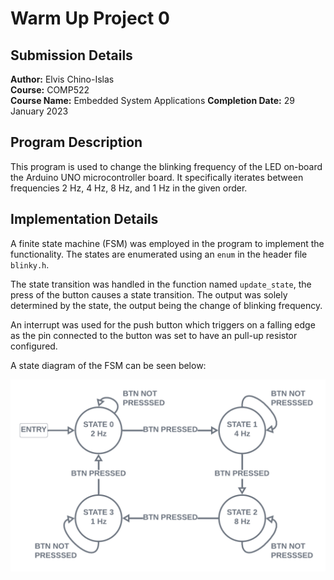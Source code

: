# Warm Up Project 0

## Submission Details
**Author:** Elvis Chino-Islas  
**Course:** COMP522  
**Course Name:** Embedded System Applications
**Completion Date:** 29 January 2023

## Program Description

This program is used to change the blinking frequency of the LED on-board the Arduino UNO microcontroller board. It specifically iterates between frequencies 2 Hz, 4 Hz, 8 Hz, and 1 Hz in the given order.

## Implementation Details

A finite state machine (FSM) was employed in the program to implement the functionality. The states are enumerated using an `enum` in the header file `blinky.h`. 

The state transition was handled in the function named `update_state`, the press of the button causes a state transition. The output was solely determined by the state, the output being the change of blinking frequency.

An interrupt was used for the push button which triggers on a falling edge as the pin connected to the button was set to have an pull-up resistor configured.

A state diagram of the FSM can be seen below:

![blinky_state_diagram](img/blinky_state_diag.png)